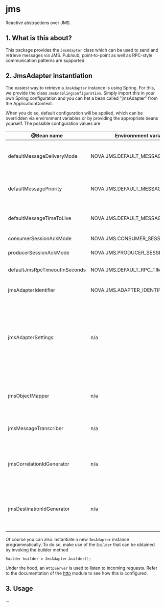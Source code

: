 jms
=========

Reactive abstractions over JMS.

## 1. What is this about?
This package provides the ```JmsAdapter``` class which can be used to 
send and retrieve messages via JMS. Pub/sub, point-to-point as well as
RPC-style communication patterns are supported.

## 2. JmsAdapter instantiation

The easiest way to retrieve a ```JmsAdapter``` instance is using Spring. For this, we provide
the class ```JmsEnablingConfiguration```. Simply import this in your own Spring configuration
and you can het a bean called "jmsAdapter" from the ApplicationContext.

When you do so, default configuration will be applied, which can be overridden via
environment variables or by providing the appropriate beans yourself. The possible
configuration values are

  | @Bean name                    | Environnment variable name              | Description                                                                   | Default value |
  |-------------------------------|-----------------------------------------|-------------------------------------------------------------------------------|---------------|
  | defaultMessageDeliveryMode    | NOVA.JMS.DEFAULT_MESSAGE_DELIVERY_MODE  | the default message delivery mode (can be overridden on a call-by-call basis) | Message.DEFAULT_DELIVERY_MODE |
  | defaultMessagePriority        | NOVA.JMS.DEFAULT_MESSAGE_PRIORITY       | the default message priority (can be overridden on a call-by-call basis)      | Message.DEFAULT_PRIORITY |
  | defaultMessageTimeToLive      | NOVA.JMS.DEFAULT_MESSAGE_TIME_TO_LIVE   | the default message TTL (can be overridden on a call-by-call basis)           | Message.DEFAULT_TIME_TO_LIVE |
  | consumerSessionAckMode        | NOVA.JMS.CONSUMER_SESSION_ACK_MODE      | the ACK mode for received messages | Session.AUTO_ACKNOWLEDGE                 |
  | producerSessionAckMode        | NOVA.JMS.PRODUCER_SESSION_ACK_MODE      | the ACK mode for sent messages | Session.AUTO_ACKNOWLEDGE                     |
  | defaultJmsRpcTimeoutInSeconds | NOVA.JMS.DEFAULT_RPC_TIMEOUT_IN_SECONDS | the default timeout in seconds when firing RPC requests                       | 30 |
  | jmsAdapterIdentifier          | NOVA.JMS.ADAPTER_IDENTIFIER             | the identifier to assign to the JmsAdapter.                                   | <null> |
  | jmsAdapterSettings            | n/a                                     | a ```JmsAdapterSettings``` instance, containing all aforementioned config values. Handy if you want to read the configuration or override multiple defaults programmatically. |  |
  | | | | |
  | jmsObjectMapper               | n/a                                     | the ObjectMapper to use when transcribing incoming / outgoing messages        | default ObjectMapper, for details see [here](../comm/README.md) |
  | jmsMessageTranscriber         | n/a                                     | the transcriber to use for incoming / outgoing messages                       | default transcriber, for details see [here](../comm/README.md) |
  | jmsCorrelationIdGenerator     | n/a                                     | Every message will be sent via the JmsAdapter using a unique correlation ID, obtained from this instance. | default UUID provider |
  | jmsDestinationIdGenerator     | n/a                                     | Destination objects are cached internally, and for that we use a (unique) ID obtained from this instance. | default ID provider, only override if you know what you're doing |

Of course you can also instantiate a new ```JmsAdapter``` instance programmatically. To do so,
make use of the ```Builder``` that can be obtained by invoking the builder method
 
```
Builder builder = JmsAdapter.builder();
```

Under the hood, an ```HttpServer``` is used to listen to incoming requests. Refer to the 
documentation of the [http](../http/README.md) module to see how this is configured.

## 3. Usage

...
